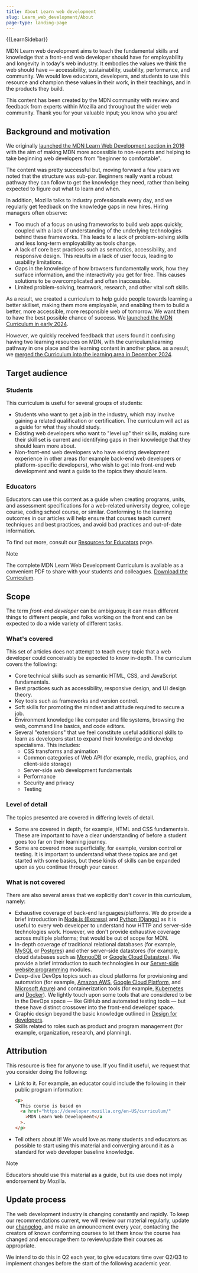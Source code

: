 ```yaml
---
title: About Learn web development
slug: Learn_web_development/About
page-type: landing-page
---
```


{{LearnSidebar}}

MDN Learn web development aims to teach the fundamental skills and knowledge that a front-end web developer should have for employability and longevity in today's web industry. It embodies the values we think the web should have — accessibility, sustainability, usability, performance, and community. We would love educators, developers, and students to use this resource and champion these values in their work, in their teachings, and in the products they build.

This content has been created by the MDN community with review and feedback from experts within Mozilla and throughout the wider web community. Thank you for your valuable input; you know who you are!

## Background and motivation

We originally [launched the MDN Learn Web Development section in 2016](https://hacks.mozilla.org/2016/06/learning-to-code-for-the-web-the-mdn-learning-area-welcomes-you/) with the aim of making MDN more accessible to non-experts and helping to take beginning web developers from "beginner to comfortable".

The content was pretty successful but, moving forward a few years we noted that the structure was sub-par. Beginners really want a robust pathway they can follow to get the knowledge they need, rather than being expected to figure out what to learn and when.

In addition, Mozilla talks to industry professionals every day, and we regularly get feedback on the knowledge gaps in new hires. Hiring managers often observe:

- Too much of a focus on using frameworks to build web apps quickly, coupled with a lack of understanding of the underlying technologies behind these frameworks. This leads to a lack of problem-solving skills and less long-term employability as tools change.
- A lack of core best practices such as semantics, accessibility, and responsive design. This results in a lack of user focus, leading to usability limitations.
- Gaps in the knowledge of how browsers fundamentally work, how they surface information, and the interactivity you get for free. This causes solutions to be overcomplicated and often inaccessible.
- Limited problem-solving, teamwork, research, and other vital soft skills.

As a result, we created a curriculum to help guide people towards learning a better skillset, making them more employable, and enabling them to build a better, more accessible, more responsible web of tomorrow. We want them to have the best possible chance of success. We [launched the MDN Curriculum in early 2024](/en-US/blog/mdn-curriculum-launch/).

However, we quickly received feedback that users found it confusing having two learning resources on MDN, with the curriculum/learning pathway in one place and the learning content in another place. as a result, we [merged the Curriculum into the learning area in December 2024](/en-US/docs/Learn_web_development/Changelog#december_2024).

## Target audience

### Students

This curriculum is useful for several groups of students:

- Students who want to get a job in the industry, which may involve gaining a related qualification or certification. The curriculum will act as a guide for what they should study.
- Existing web developers who want to "level up" their skills, making sure their skill set is current and identifying gaps in their knowledge that they should learn more about.
- Non-front-end web developers who have existing development experience in other areas (for example back-end web developers or platform-specific developers), who wish to get into front-end web development and want a guide to the topics they should learn.

### Educators

Educators can use this content as a guide when creating programs, units, and assessment specifications for a web-related university degree, college course, coding school course, or similar. Conforming to the learning outcomes in our articles will help ensure that courses teach current techniques and best practices, and avoid bad practices and out-of-date information.

To find out more, consult our [Resources for Educators](/en-US/docs/Learn_web_development/Educators) page.

> [!NOTE]
> The complete MDN Learn Web Development Curriculum is available as a convenient PDF to share with your students and colleagues. [Download the Curriculum](https://github.com/mdn/curriculum/releases/latest/download/MDN-Curriculum.pdf).

## Scope

The term _front-end developer_ can be ambiguous; it can mean different things to different people, and folks working on the front end can be expected to do a wide variety of different tasks.

### What's covered

This set of articles does not attempt to teach every topic that a web developer could conceivably be expected to know in-depth. The curriculum covers the following:

- Core technical skills such as semantic HTML, CSS, and JavaScript fundamentals.
- Best practices such as accessibility, responsive design, and UI design theory.
- Key tools such as frameworks and version control.
- Soft skills for promoting the mindset and attitude required to secure a job.
- Environment knowledge like computer and file systems, browsing the web, command line basics, and code editors.
- Several "extensions" that we feel constitute useful additional skills to learn as developers start to expand their knowledge and develop specialisms. This includes:
  - CSS transforms and animation
  - Common categories of Web API (for example, media, graphics, and client-side storage)
  - Server-side web development fundamentals
  - Performance
  - Security and privacy
  - Testing

### Level of detail

The topics presented are covered in differing levels of detail.

- Some are covered in depth, for example, HTML and CSS fundamentals. These are important to have a clear understanding of before a student goes too far on their learning journey.
- Some are covered more superficially, for example, version control or testing. It is important to understand what these topics are and get started with some basics, but these kinds of skills can be expanded upon as you continue through your career.

### What is not covered

There are also several areas that we explicitly don't cover in this curriculum, namely:

- Exhaustive coverage of back-end languages/platforms. We do provide a brief introduction in [Node.js (Express)](/en-US/docs/Learn_web_development/Extensions/Server-side/Express_Nodejs) and [Python (Django)](/en-US/docs/Learn_web_development/Extensions/Server-side/Django) as it is useful to every web developer to understand how HTTP and server-side technologies work. However, we don't provide exhaustive coverage across multiple platforms; that would be out of scope for MDN.
- In-depth coverage of traditional relational databases (for example, [MySQL](https://dev.mysql.com/doc/) or [Postgres](https://www.postgresql.org/)) and other server-side datastores (for example, cloud databases such as [MongoDB](https://www.mongodb.com/) or [Google Cloud Datastore](https://cloud.google.com/datastore/)). We provide a brief introduction to such technologies in our [Server-side website programming](/en-US/docs/Learn_web_development/Extensions/Server-side) modules.
- Deep-dive DevOps topics such as cloud platforms for provisioning and automation (for example, [Amazon AWS](https://aws.amazon.com/), [Google Cloud Platform](https://console.cloud.google.com/), and [Microsoft Azure](https://azure.microsoft.com/)) and containerization tools (for example, [Kubernetes](https://kubernetes.io/) and [Docker](https://www.docker.com/)). We lightly touch upon some tools that are considered to be in the DevOps space — like GitHub and automated testing tools — but these have distinct crossover into the front-end developer space.
- Graphic design beyond the basic knowledge outlined in [Design for developers](/en-US/docs/Learn_web_development/Core/Design_for_developers).
- Skills related to roles such as product and program management (for example, organization, research, and planning).

## Attribution

This resource is free for anyone to use. If you find it useful, we request that you consider doing the following:

- Link to it. For example, an educator could include the following in their public program information:

  ```html
  <p>
    This course is based on
    <a href="https://developer.mozilla.org/en-US/curriculum/"
      >MDN Learn Web Development</a
    >.
  </p>
  ```

- Tell others about it! We would love as many students and educators as possible to start using this material and converging around it as a standard for web developer baseline knowledge.

> [!NOTE]
> Educators should use this material as a guide, but its use does not imply endorsement by Mozilla.

## Update process

The web development industry is changing constantly and rapidly. To keep our recommendations current, we will review our material regularly, update our [changelog](/en-US/docs/Learn_web_development/Changelog), and make an announcement every year, contacting the creators of known conforming courses to let them know the course has changed and encourage them to review/update their courses as appropriate.

We intend to do this in Q2 each year, to give educators time over Q2/Q3 to implement changes before the start of the following academic year.
